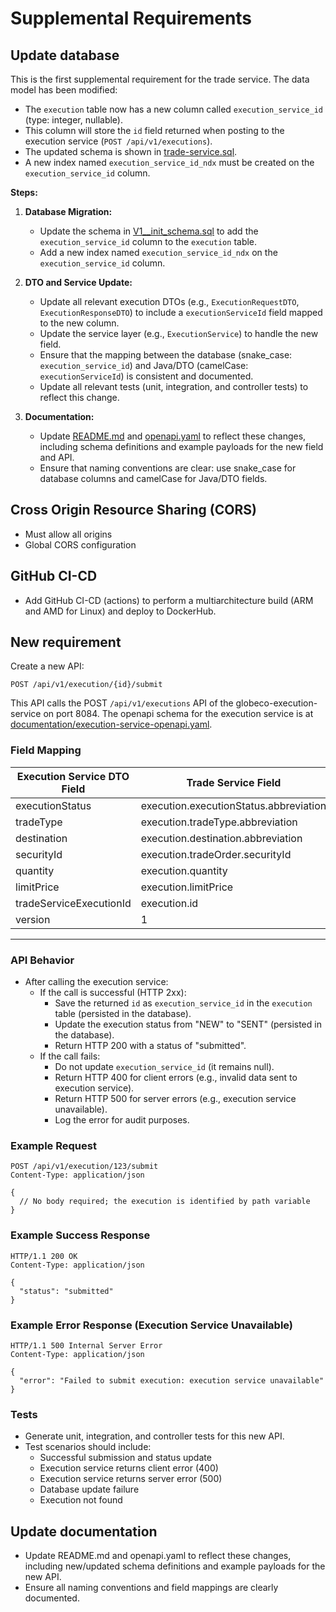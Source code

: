 # Supplemental Requirements


## Update database

This is the first supplemental requirement for the trade service. The data model has been modified:
- The `execution` table now has a new column called `execution_service_id` (type: integer, nullable).
- This column will store the `id` field returned when posting to the execution service (`POST /api/v1/executions`).
- The updated schema is shown in [trade-service.sql](../trade-service.sql).
- A new index named `execution_service_id_ndx` must be created on the `execution_service_id` column.

**Steps:**

1. **Database Migration:**
   - Update the schema in [V1__init_schema.sql](../src/main/resources/db/migration/V1__init_schema.sql) to add the `execution_service_id` column to the `execution` table.
   - Add a new index named `execution_service_id_ndx` on the `execution_service_id` column.

2. **DTO and Service Update:**
   - Update all relevant execution DTOs (e.g., `ExecutionRequestDTO`, `ExecutionResponseDTO`) to include a `executionServiceId` field mapped to the new column.
   - Update the service layer (e.g., `ExecutionService`) to handle the new field.
   - Ensure that the mapping between the database (snake_case: `execution_service_id`) and Java/DTO (camelCase: `executionServiceId`) is consistent and documented.
   - Update all relevant tests (unit, integration, and controller tests) to reflect this change.

3. **Documentation:**
   - Update [README.md](../README.md) and [openapi.yaml](../openapi.yaml) to reflect these changes, including schema definitions and example payloads for the new field and API.
   - Ensure that naming conventions are clear: use snake_case for database columns and camelCase for Java/DTO fields.


## Cross Origin Resource Sharing (CORS)
* Must allow all origins
* Global CORS configuration


## GitHub CI-CD
* Add GitHub CI-CD (actions) to perform a multiarchitecture build (ARM and AMD for Linux) and deploy to DockerHub.

<!-- ## Test Containers

* Modify tests to use testcontainers -->

## New requirement

Create a new API:

`POST /api/v1/execution/{id}/submit`

This API calls the POST `/api/v1/executions` API of the globeco-execution-service on port 8084. The openapi schema for the execution service is at [documentation/execution-service-openapi.yaml](execution-service-openapi.yaml).

### Field Mapping

| Execution Service DTO Field | Trade Service Field                        |
|----------------------------|--------------------------------------------|
| executionStatus            | execution.executionStatus.abbreviation     |
| tradeType                  | execution.tradeType.abbreviation           |
| destination                | execution.destination.abbreviation         |
| securityId                 | execution.tradeOrder.securityId            |
| quantity                   | execution.quantity                         |
| limitPrice                 | execution.limitPrice                       |
| tradeServiceExecutionId | execution.id
| version                    | 1                                          |
---

### API Behavior

- After calling the execution service:
  - If the call is successful (HTTP 2xx):
    - Save the returned `id` as `execution_service_id` in the `execution` table (persisted in the database).
    - Update the execution status from "NEW" to "SENT" (persisted in the database).
    - Return HTTP 200 with a status of "submitted".
  - If the call fails:
    - Do not update `execution_service_id` (it remains null).
    - Return HTTP 400 for client errors (e.g., invalid data sent to execution service).
    - Return HTTP 500 for server errors (e.g., execution service unavailable).
    - Log the error for audit purposes.

### Example Request

```
POST /api/v1/execution/123/submit
Content-Type: application/json

{
  // No body required; the execution is identified by path variable
}
```

### Example Success Response

```
HTTP/1.1 200 OK
Content-Type: application/json

{
  "status": "submitted"
}
```

### Example Error Response (Execution Service Unavailable)

```
HTTP/1.1 500 Internal Server Error
Content-Type: application/json

{
  "error": "Failed to submit execution: execution service unavailable"
}
```

### Tests
- Generate unit, integration, and controller tests for this new API.
- Test scenarios should include:
  - Successful submission and status update
  - Execution service returns client error (400)
  - Execution service returns server error (500)
  - Database update failure
  - Execution not found

## Update documentation

* Update README.md and openapi.yaml to reflect these changes, including new/updated schema definitions and example payloads for the new API.
* Ensure all naming conventions and field mappings are clearly documented.
